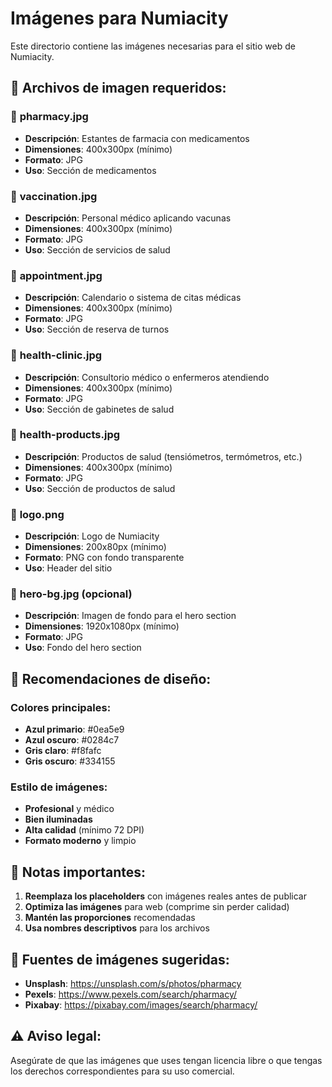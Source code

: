 # Imágenes para Numiacity

Este directorio contiene las imágenes necesarias para el sitio web de Numiacity.

## 📁 Archivos de imagen requeridos:

### 🏥 **pharmacy.jpg**
- **Descripción**: Estantes de farmacia con medicamentos
- **Dimensiones**: 400x300px (mínimo)
- **Formato**: JPG
- **Uso**: Sección de medicamentos

### 💉 **vaccination.jpg**
- **Descripción**: Personal médico aplicando vacunas
- **Dimensiones**: 400x300px (mínimo)
- **Formato**: JPG
- **Uso**: Sección de servicios de salud

### 📅 **appointment.jpg**
- **Descripción**: Calendario o sistema de citas médicas
- **Dimensiones**: 400x300px (mínimo)
- **Formato**: JPG
- **Uso**: Sección de reserva de turnos

### 🏥 **health-clinic.jpg**
- **Descripción**: Consultorio médico o enfermeros atendiendo
- **Dimensiones**: 400x300px (mínimo)
- **Formato**: JPG
- **Uso**: Sección de gabinetes de salud

### 🏥 **health-products.jpg**
- **Descripción**: Productos de salud (tensiómetros, termómetros, etc.)
- **Dimensiones**: 400x300px (mínimo)
- **Formato**: JPG
- **Uso**: Sección de productos de salud

### 🏢 **logo.png**
- **Descripción**: Logo de Numiacity
- **Dimensiones**: 200x80px (mínimo)
- **Formato**: PNG con fondo transparente
- **Uso**: Header del sitio

### 🏥 **hero-bg.jpg** (opcional)
- **Descripción**: Imagen de fondo para el hero section
- **Dimensiones**: 1920x1080px (mínimo)
- **Formato**: JPG
- **Uso**: Fondo del hero section

## 🎨 **Recomendaciones de diseño:**

### Colores principales:
- **Azul primario**: #0ea5e9
- **Azul oscuro**: #0284c7
- **Gris claro**: #f8fafc
- **Gris oscuro**: #334155

### Estilo de imágenes:
- **Profesional** y médico
- **Bien iluminadas**
- **Alta calidad** (mínimo 72 DPI)
- **Formato moderno** y limpio

## 📝 **Notas importantes:**

1. **Reemplaza los placeholders** con imágenes reales antes de publicar
2. **Optimiza las imágenes** para web (comprime sin perder calidad)
3. **Mantén las proporciones** recomendadas
4. **Usa nombres descriptivos** para los archivos

## 🔗 **Fuentes de imágenes sugeridas:**

- **Unsplash**: https://unsplash.com/s/photos/pharmacy
- **Pexels**: https://www.pexels.com/search/pharmacy/
- **Pixabay**: https://pixabay.com/images/search/pharmacy/

## ⚠️ **Aviso legal:**

Asegúrate de que las imágenes que uses tengan licencia libre o que tengas los derechos correspondientes para su uso comercial. 